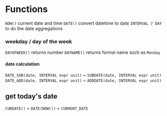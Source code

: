 # Functions
`NOW()` current date and time
`DATE()` convert datetime to date
`INTERVAL 7 DAY` to do the date aggregations

### weekday / day of the week
`DAYOFWEEK()` returns number
`DAYNAME()` returns formal name such as `Monday`

#### date calculation
`DATE_SUB(date, INTERVAL expr unit)` ~ `SUBDATE(date, INTERVAL expr unit)`
`DATE_ADD(date, INTERVAL expr unit)` ~ `ADDDATE(date, INTERVAL expr unit)`

## get today's date
`CURDATE()` = `DATE(NOW())` = `CURRENT_DATE`